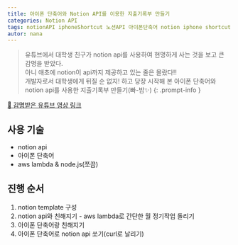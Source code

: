 ```yaml
---
title: 아이폰 단축어와 Notion API를 이용한 지출기록부 만들기
categories: Notion API
tags: notionAPI iphoneShortcut 노션API 아이폰단축어 notion iphone shortcut
autor: nana
---
```


> 유튜브에서 대학생 친구가 notion api를 사용하여 현명하게 사는 것을 보고 큰 감명을 받았다. 
<br/>아니 애초에 notion이 api까지 제공하고 있는 줄은 몰랐다!! 
<br/>개발자로서 대학생에게 뒤질 순 없지! 하고 당장 시작해 본 아이폰 단축어와 notion api를 사용한 지출기록부 만들기(빠-밤✨)
{: .prompt-info }

[🔗 감명받은 유튜브 영상 링크](https://youtu.be/hzDwmZsRtfo?si=XbcsQ_sHiSeSQw75)

## 사용 기술
- notion api
- 아이폰 단축어
- aws lambda & node.js(쪼끔)

## 진행 순서
1. notion template 구성
2. notion api와 친해지기 - aws lambda로 간단한 월 정기작업 돌리기
3. 아이폰 단축어랑 친해지기
4. 아이폰 단축어로 notion api 쏘기(curl로 날리기)